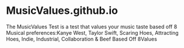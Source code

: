 # MusicValues.github.io
The MusicValues Test is a test that values your music taste based off 8 Musical preferences:Kanye West, Taylor Swift, Scaring Hoes, Attracting Hoes, Indie, Industrial, Collaboration & Beef
Based Off 8Values
